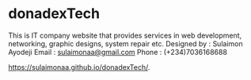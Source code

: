 # donadexTech
This is IT company website that provides services in web development, networking, graphic designs, system repair etc.
Designed by : Sulaimon Ayodeji
Email : sulaimonaa@gmail.com
Phone : (+234)7036168688

https://sulaimonaa.github.io/donadexTech/. 
